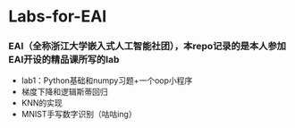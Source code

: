 # Labs-for-EAI
### EAI（全称浙江大学嵌入式人工智能社团），本repo记录的是本人参加EAI开设的精品课所写的lab
* lab1：Python基础和numpy习题+一个oop小程序
* 梯度下降和逻辑斯蒂回归
* KNN的实现
* MNIST手写数字识别（咕咕ing）

